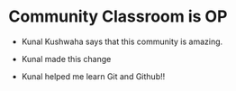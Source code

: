 # Community Classroom is OP

- Kunal Kushwaha says that this community is amazing.
- Kunal made this change


















































































































































- Kunal helped me learn Git and Github!!
